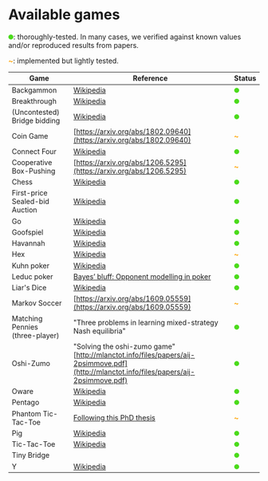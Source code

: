 # Available games

![](_static/green_circ10.png "green circle"): thoroughly-tested. In many cases,
we verified against known values and/or reproduced results from papers.

<font color="orange"><b>~</b></font>: implemented but lightly tested.

Game                                  | Reference                                                                                                                                      | Status
------------------------------------- | ---------------------------------------------------------------------------------------------------------------------------------------------- | ------
Backgammon                            | [Wikipedia](https://en.wikipedia.org/wiki/Backgammon)                                                                                          | ![](_static/green_circ10.png "green circle")
Breakthrough                          | [Wikipedia](https://en.wikipedia.org/wiki/Breakthrough_\(board_game\))                                                                         | ![](_static/green_circ10.png "green circle")
(Uncontested) Bridge bidding          | [Wikipedia](https://en.wikipedia.org/wiki/Contract_bridge)                                                                                     | ![](_static/green_circ10.png "green circle")
Coin Game                             | [https://arxiv.org/abs/1802.09640](https://arxiv.org/abs/1802.09640)                                                                           | <font color="orange"><b>~</b></font>
Connect Four                          | [Wikipedia](https://en.wikipedia.org/wiki/Connect_Four)                                                                                        | ![](_static/green_circ10.png "green circle")
Cooperative Box-Pushing               | [https://arxiv.org/abs/1206.5295](https://arxiv.org/abs/1206.5295)                                                                             | <font color="orange"><b>~</b></font>
Chess                                 | [Wikipedia](https://en.wikipedia.org/wiki/Chess)                                                                                               | ![](_static/green_circ10.png "green circle")
First-price <br /> Sealed-bid Auction | [Wikipedia](https://en.wikipedia.org/wiki/First-price_sealed-bid_auction)                                                                      | ![](_static/green_circ10.png "green circle")
Go                                    | [Wikipedia](https://en.wikipedia.org/wiki/Go_\(game\))                                                                                         | ![](_static/green_circ10.png "green circle")
Goofspiel                             | [Wikipedia](https://en.wikipedia.org/wiki/Goofspiel)                                                                                           | ![](_static/green_circ10.png "green circle")
Havannah                              | [Wikipedia](https://en.wikipedia.org/wiki/Havannah)                                                                                            | ![](_static/green_circ10.png "green circle")
Hex                                   | [Wikipedia](https://en.wikipedia.org/wiki/Hex_\(board_game\))                                                                                  | <font color="orange"><b>~</b></font>
Kuhn poker                            | [Wikipedia](https://en.wikipedia.org/wiki/Kuhn_poker)                                                                                          | ![](_static/green_circ10.png "green circle")
Leduc poker                           | [Bayes’ bluff: Opponent modelling in poker](https://arxiv.org/abs/1207.1411)                                                                   | ![](_static/green_circ10.png "green circle")
Liar's Dice                           | [Wikipedia](https://en.wikipedia.org/wiki/Liar%27s_dice)                                                                                       | ![](_static/green_circ10.png "green circle")
Markov Soccer                         | [https://arxiv.org/abs/1609.05559](https://arxiv.org/abs/1609.05559)                                                                           | <font color="orange"><b>~</b></font>
Matching Pennies <br />(three-player) | "Three problems in learning mixed-strategy Nash equilibria"                                                                                    | ![](_static/green_circ10.png "green circle")
Oshi-Zumo                             | "Solving the oshi-zumo game" <br /> [http://mlanctot.info/files/papers/aij-2psimmove.pdf](http://mlanctot.info/files/papers/aij-2psimmove.pdf) | ![](_static/green_circ10.png "green circle")
Oware                                 | [Wikipedia](https://en.wikipedia.org/wiki/Oware)                                                                                               | ![](_static/green_circ10.png "green circle")
Pentago                               | [Wikipedia](https://en.wikipedia.org/wiki/Pentago)                                                                                             | ![](_static/green_circ10.png "green circle")
Phantom Tic-Tac-Toe                   | [Following this PhD thesis](http://mlanctot.info/files/papers/PhD_Thesis_MarcLanctot.pdf)                                                      | <font color="orange"><b>~</b></font>
Pig                                   | [Wikipedia](https://en.wikipedia.org/wiki/Pig_\(dice_game\))                                                                                   | ![](_static/green_circ10.png "green circle")
Tic-Tac-Toe                           | [Wikipedia](https://en.wikipedia.org/wiki/Tic-tac-toe)                                                                                         | ![](_static/green_circ10.png "green circle")
Tiny Bridge                           |                                                                                                                                                | ![](_static/green_circ10.png "green circle")
Y                                     | [Wikipedia](https://en.wikipedia.org/wiki/Y_\(game\))                                                                                          | ![](_static/green_circ10.png "green circle")
